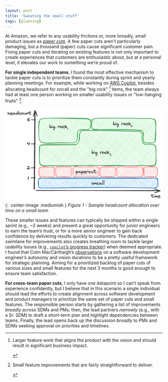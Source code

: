```yaml
---
layout: post
title: 'Sweating the small stuff'
tags: [planning]
---
```


At Amazon, we refer to any usability frictions or, more broadly, small product issues as [_paper cuts_](https://youtu.be/DcWqzZ3I2cY?feature=shared&t=5893). A few paper cuts aren't particularly damaging, but a thousand (paper) cuts cause significant customer pain. Fixing paper cuts and iterating on existing features is not only important to create experiences that customers are enthusiastic about, but at a personal level, it elevates our work to something we’re proud of.

**For single independent teams**, I found the most effective mechanism to tackle paper cuts is to prioritize them constantly during sprint and yearly planning meetings. For example, while working on [AWS Copilot](https://github.com/aws/copilot-cli), besides allocating headcount for oncall and the "big rock" [^1] items, the team always had at least one person working on smaller usability issues or "low-hanging fruits" [^2].

![headcount allocation over time](/assets/sweating-the-small-stuff/headcount-allocation.png){: .center-image .mediumish }
<span class="center-image" style="text-align: center;"><i>Figure 1 - Sample headcount allocation over time on a small team</i></span>

These smaller issues and features can typically be shipped within a single sprint (e.g., ~2 weeks) and present a great opportunity for junior engineers to earn the team’s trust, or for a more senior engineer to gain back confidence by delivering results quickly to customers. The dedicated swimlane for improvements also creates breathing room to tackle larger usability issues (e.g., [`copilot`’s progress tracker](https://efekarakus.com/2021/02/04/how-to-solve-it-progress-tracker.html)) when deemed appropriate. I found that Colm MacCárthaigh’s [observations](https://twitter.com/colmmacc/status/1034168199187652608) on a software development engineer’s autonomy and vision durations to be a pretty useful framework for strategic planning. Aiming for a prioritized backlog of paper cuts of various sizes and small features for the next 3 months is good enough to ensure team satisfaction.

**For cross-team paper cuts**, I only have one datapoint so I can’t speak from experience confidently, but I believe that in this scenario a single individual should lead the efforts to create alignment across software development and product managers to prioritize the same set of paper cuts and small features. The responsible person starts by gathering a list of improvements _broadly_ across SDMs and PMs; then, the lead partners _narrowly_ (e.g., with a Sr. SDM) to draft a short-term plan and highlight dependencies between teams. Finally, the lead opens back up the discussion _broadly_ to PMs and SDMs seeking approval on priorities and timelines.

[^1]:<p>Larger feature work that aligns the product with the vision and should result in significant business impact.</p>

[^2]:<p>Small feature improvements that are fairly straightforward to deliver.</p>